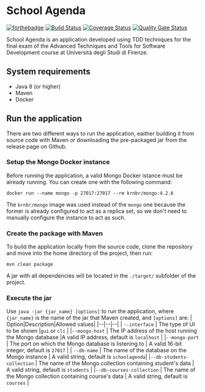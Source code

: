 # School Agenda
[![forthebadge](https://forthebadge.com/images/badges/made-with-java.svg)](https://forthebadge.com) [![Build Status](https://travis-ci.org/palai103/school-agenda.svg?branch=master)](https://travis-ci.org/palai103/school-agenda) [![Coverage Status](https://coveralls.io/repos/github/palai103/school-agenda/badge.svg?branch=master)](https://coveralls.io/github/palai103/school-agenda?branch=master) [![Quality Gate Status](https://sonarcloud.io/api/project_badges/measure?project=it.unifi.app%3Aschool-agenda&metric=alert_status)](https://sonarcloud.io/dashboard?id=it.unifi.app%3Aschool-agenda)

School Agenda is an application developed using TDD techniques for the final exam of the Advanced Techniques and Tools for Software Development course at Università degli Studi di Firenze. 
## System requirements
 - Java 8 (or higher)
 - Maven
 - Docker
## Run the application
There are two different ways to run the application, eaither building it from source code with Maven or downloading the pre-packaged jar from the release page on Github.
### Setup the Mongo Docker instance
Before running the application, a valid Mongo Docker istance must be already running. You can create one with the following command:

    docker run --name mongo -p 27017:27017 --rm krnbr/mongo:4.2.6
The `krnbr/mongo` image was used instead of the `mongo` one because the former is already configured to act as a replica set, so we don't need to manually configure the instance to act as such.
### Create the package with Maven
To build the application locally from the source code, clone the repository and move into the home directory of the project, then run:

    mvn clean package
A jar with all dependencies will be located in the `./target/` subfolder of the project. 
### Execute the jar
Use `java -jar {jar_name} [options]` to run the application, where `{jar_name}` is the name of the jar that Maven created, and `[options]` are:
|  Option|Description|Allowed values|
|--|--|--|
| `--interface` | The type of UI to be shown |`gui` or `cli`  |
|`--mongo-host` | The IP address of the host running the Mongo database |A valid IP address, default is `localhost` |
|`--mongo-port` | The port on which the Mongo database is listening to | A valid 16-bit integer, default is `27017` |
| `--db-name` | The name of the database on the Mongo instance | A valid string, default is `schoolagenda`|
|`--db-students-collection` | The name of the Mongo collection containing student's data | A valid string, default is `students` |
|`--db-courses-collection` | The name of the Mongo collection containing course's data | A valid string, default is `courses` |
